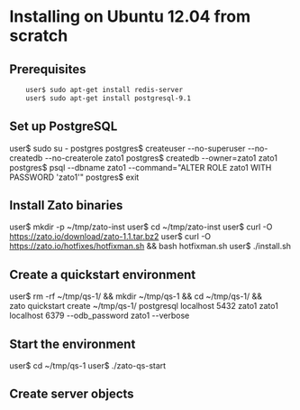 Installing on Ubuntu 12.04 from scratch
=======================================

Prerequisites
-------------

```bash
    user$ sudo apt-get install redis-server
    user$ sudo apt-get install postgresql-9.1
```

Set up PostgreSQL
-----------------

  user$ sudo su - postgres
  postgres$ createuser --no-superuser --no-createdb --no-createrole zato1
  postgres$ createdb --owner=zato1 zato1
  postgres$ psql --dbname zato1 --command="ALTER ROLE zato1 WITH PASSWORD 'zato1'"
  postgres$ exit

Install Zato binaries
---------------------

  user$ mkdir -p ~/tmp/zato-inst
  user$ cd ~/tmp/zato-inst
  user$ curl -O https://zato.io/download/zato-1.1.tar.bz2
  user$ curl -O https://zato.io/hotfixes/hotfixman.sh && bash hotfixman.sh
  user$ ./install.sh

Create a quickstart environment
-------------------------------

  user$ rm -rf ~/tmp/qs-1/ && mkdir ~/tmp/qs-1 && cd ~/tmp/qs-1/ && \
    zato quickstart create ~/tmp/qs-1/ postgresql localhost 5432 zato1 zato1 \
    localhost 6379 --odb_password zato1 --verbose

Start the environment
---------------------

  user$ cd ~/tmp/qs-1
  user$ ./zato-qs-start

Create server objects
---------------------